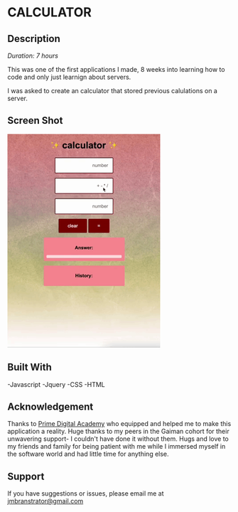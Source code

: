 # CALCULATOR

## Description

_Duration: 7 hours_

This was one of the first applications I made, 8 weeks into learning how to code and only just learnign about servers.

I was asked to create an calculator that stored previous calulations on a server.

## Screen Shot

![Alt Text](calculator.gif)

## Built With

-Javascript 
-Jquery 
-CSS 
-HTML

## Acknowledgement
Thanks to [Prime Digital Academy](www.primeacademy.io) who equipped and helped me to make this application a reality. Huge thanks to my peers in the Gaiman cohort for their unwavering support- I couldn't have done it without them. Hugs and love to my friends and family for being patient with me while I immersed myself in the software world and had little time for anything else. 

## Support
If you have suggestions or issues, please email me at jmbranstrator@gmail.com
